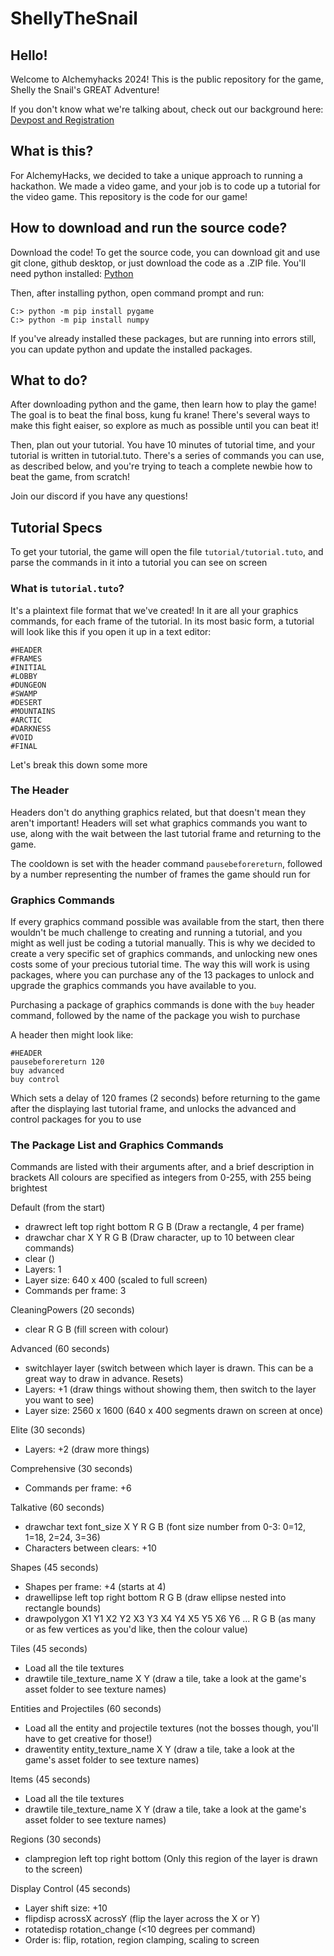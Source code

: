 # ShellyTheSnail
## Hello!
Welcome to Alchemyhacks 2024! This is the public repository for the game, Shelly the Snail's GREAT Adventure!

If you don't know what we're talking about, check out our background here: [Devpost and Registration](https://alchemyhacks.devpost.com/)

## What is this?
For AlchemyHacks, we decided to take a unique approach to running a hackathon. We made a video game, and your job is to code up a tutorial for the video game. This repository is the code for our game!

## How to download and run the source code?
Download the code! To get the source code, you can download git and use git clone, github desktop, or just download the code as a .ZIP file. You'll need python installed: [Python](https://www.python.org/)

Then, after installing python, open command prompt and run:
```
C:> python -m pip install pygame
C:> python -m pip install numpy
```
If you've already installed these packages, but are running into errors still, you can update python and update the installed packages.

## What to do?
After downloading python and the game, then learn how to play the game! The goal is to beat the final boss, kung fu krane! There's several ways to make this fight eaiser, so explore as much as possible until you can beat it!

Then, plan out your tutorial. You have 10 minutes of tutorial time, and your tutorial is written in tutorial.tuto. There's a series of commands you can use, as described below, and you're trying to teach a complete newbie how to beat the game, from scratch!

Join our discord if you have any questions!

## Tutorial Specs
To get your tutorial, the game will open the file `tutorial/tutorial.tuto`, and parse the commands in it into a tutorial you can see on screen

### What is `tutorial.tuto`?
It's a plaintext file format that we've created! In it are all your graphics commands, for each frame of the tutorial. In its most basic form, a tutorial will look like this if you open it up in a text editor:
```
#HEADER
#FRAMES
#INITIAL
#LOBBY
#DUNGEON
#SWAMP
#DESERT
#MOUNTAINS
#ARCTIC
#DARKNESS
#VOID
#FINAL
```
Let's break this down some more
### The Header
Headers don't do anything graphics related, but that doesn't mean they aren't important! Headers will set what graphics commands you want to use, along with the wait between the last tutorial frame and returning to the game.

The cooldown is set with the header command `pausebeforereturn`, followed by a number representing the number of frames the game should run for

### Graphics Commands
If every graphics command possible was available from the start, then there wouldn't be much challenge to creating and running a tutorial, and you might as well just be coding a tutorial manually. This is why we decided to create a very specific set of graphics commands, and unlocking new ones costs some of your precious tutorial time. The way this will work is using packages, where you can purchase any of the 13 packages to unlock and upgrade the graphics commands you have available to you.

Purchasing a package of graphics commands is done with the `buy` header command, followed by the name of the package you wish to purchase

A header then might look like:
```
#HEADER
pausebeforereturn 120
buy advanced
buy control
```
Which sets a delay of 120 frames (2 seconds) before returning to the game after the displaying last tutorial frame, and unlocks the advanced and control packages for you to use

### The Package List and Graphics Commands
Commands are listed with their arguments after, and a brief description in brackets
All colours are specified as integers from 0-255, with 255 being brightest

Default (from the start)
 - drawrect left top right bottom R G B (Draw a rectangle, 4 per frame)
 - drawchar char X Y R G B (Draw character, up to 10 between clear commands)
 - clear ()
 - Layers: 1
 - Layer size: 640 x 400 (scaled to full screen)
 - Commands per frame: 3

CleaningPowers (20 seconds)
 - clear R G B (fill screen with colour)

Advanced (60 seconds)
 - switchlayer layer (switch between which layer is drawn. This can be a great way to draw in advance. Resets)
 - Layers: +1 (draw things without showing them, then switch to the layer you want to see)
 - Layer size: 2560 x 1600 (640 x 400 segments drawn on screen at once)

Elite (30 seconds)
 - Layers: +2 (draw more things)

Comprehensive (30 seconds)
 - Commands per frame: +6

Talkative (60 seconds)
 - drawchar text font_size X Y R G B (font size number from 0-3: 0=12, 1=18, 2=24, 3=36)
 - Characters between clears: +10

Shapes (45 seconds)
 - Shapes per frame: +4 (starts at 4)
 - drawellipse left top right bottom R G B (draw ellipse nested into rectangle bounds)
 - drawpolygon X1 Y1 X2 Y2 X3 Y3 X4 Y4 X5 Y5 X6 Y6 ... R G B (as many or as few vertices as you'd like, then the colour value)

Tiles (45 seconds)
 - Load all the tile textures
 - drawtile tile_texture_name X Y (draw a tile, take a look at the game's asset folder to see texture names)

Entities and Projectiles (60 seconds)
 - Load all the entity and projectile textures (not the bosses though, you'll have to get creative for those!)
 - drawentity entity_texture_name X Y (draw a tile, take a look at the game's asset folder to see texture names)

Items (45 seconds)
 - Load all the tile textures
 - drawtile tile_texture_name X Y (draw a tile, take a look at the game's asset folder to see texture names)

Regions (30 seconds)
 - clampregion left top right bottom (Only this region of the layer is drawn to the screen)

Display Control (45 seconds)
 - Layer shift size: +10
 - flipdisp acrossX acrossY (flip the layer across the X or Y)
 - rotatedisp rotation_change (<10 degrees per command)
 - Order is: flip, rotation, region clamping, scaling to screen
